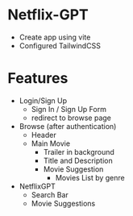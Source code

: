 # Netflix-GPT

- Create app using vite
- Configured TailwindCSS

# Features

- Login/Sign Up
  - Sign In / Sign Up Form
  - redirect to browse page
- Browse (after authentication)
  - Header
  - Main Movie
    - Trailer in background
    - Title and Description
    - Movie Suggestion
      - Movies List by genre
- NetflixGPT
  - Search Bar
  - Movie Suggestions
